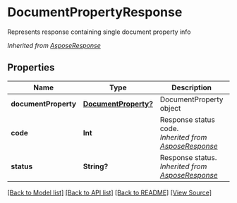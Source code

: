 ﻿# DocumentPropertyResponse
Represents response containing single document property info

*Inherited from [AsposeResponse](AsposeResponse.md)*
## Properties
Name | Type | Description | Notes
------------ | ------------- | ------------- | -------------
**documentProperty** | [**DocumentProperty?**](DocumentProperty.md) | DocumentProperty object | [optional]
**code** | **Int** | Response status code.<br />*Inherited from [AsposeResponse](AsposeResponse.md)* | 
**status** | **String?** | Response status.<br />*Inherited from [AsposeResponse](AsposeResponse.md)* | [optional]

[[Back to Model list]](../README.md#documentation-for-models) [[Back to API list]](../README.md#documentation-for-api-endpoints) [[Back to README]](../README.md) [[View Source]](../AsposePdfCloud/Models/DocumentPropertyResponse.swift)

